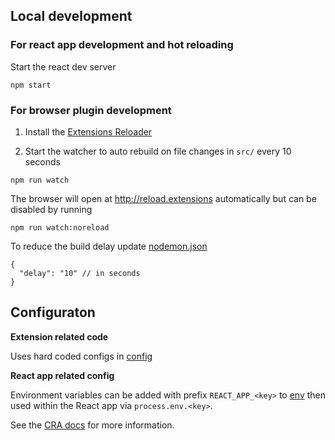 ## Local development


### For react app development and hot reloading

Start the react dev server
```
npm start
```

### For browser plugin development

1. Install the [Extensions Reloader](https://chromewebstore.google.com/detail/extensions-reloader/fimgfedafeadlieiabdeeaodndnlbhid)

2. Start the watcher to auto rebuild on file changes in `src/` every 10 seconds

```
npm run watch
```

The browser will open at http://reload.extensions automatically but can be disabled by running

```
npm run watch:noreload
```

To reduce the build delay update [nodemon.json](./nodemon.json)
```
{
  "delay": "10" // in seconds
}
```

## Configuraton 

**Extension related code**

Uses hard coded configs in [config](./src/config.ts)

**React app related config**

Environment variables can be added with prefix `REACT_APP_<key>` to [env](.env) then used within the React app via `process.env.<key>`. 

See the [CRA docs](https://create-react-app.dev/docs/adding-custom-environment-variables/) for more information.